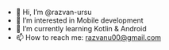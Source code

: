 - 👋 Hi, I’m @razvan-ursu
- 👀 I’m interested in Mobile development
- 🌱 I’m currently learning Kotlin & Android
- 📫 How to reach me: razvanu00@gmail.com

